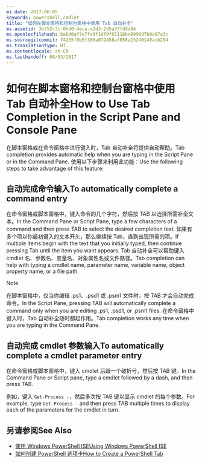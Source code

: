 ```yaml
---
ms.date: 2017-06-05
keywords: powershell,cmdlet
title: "如何在脚本窗格和控制台窗格中使用 Tab 自动补全"
ms.assetid: 3b752c3c-0bd0-4eca-a2d3-2d5a37fd9d84
ms.openlocfilehash: ba8d0af7e7fc0f1df9f65116be899097b0a97a3c
ms.sourcegitcommit: 74255f0b5f386a072458af058a15240140acb294
ms.translationtype: HT
ms.contentlocale: zh-CN
ms.lasthandoff: 08/03/2017
---
```

# <a name="how-to-use-tab-completion-in-the-script-pane-and-console-pane"></a><span data-ttu-id="df8b6-103">如何在脚本窗格和控制台窗格中使用 Tab 自动补全</span><span class="sxs-lookup"><span data-stu-id="df8b6-103">How to Use Tab Completion in the Script Pane and Console Pane</span></span>
<span data-ttu-id="df8b6-104">在脚本窗格或在命令窗格中进行键入时，Tab 自动补全将提供自动帮助。</span><span class="sxs-lookup"><span data-stu-id="df8b6-104">Tab completion provides automatic help when you are typing in the Script Pane or in the Command Pane.</span></span> <span data-ttu-id="df8b6-105">使用以下步骤来利用此功能：</span><span class="sxs-lookup"><span data-stu-id="df8b6-105">Use the following steps to take advantage of this feature:</span></span>

## <a name="to-automatically-complete-a-command-entry"></a><span data-ttu-id="df8b6-106">自动完成命令输入</span><span class="sxs-lookup"><span data-stu-id="df8b6-106">To automatically complete a command entry</span></span>
<span data-ttu-id="df8b6-107">在命令窗格或脚本窗格中，键入命令的几个字符，然后按 TAB 以选择所需补全文本。</span><span class="sxs-lookup"><span data-stu-id="df8b6-107">In the Command Pane or Script Pane, type a few characters of a command and then press TAB to select the desired completion text.</span></span> <span data-ttu-id="df8b6-108">如果有多个项以你最初键入的文本开头，那么继续按 Tab，直到出现所需的项。</span><span class="sxs-lookup"><span data-stu-id="df8b6-108">If multiple items begin with the text that you initially typed, then continue pressing Tab until the item you want appears.</span></span> <span data-ttu-id="df8b6-109">Tab 自动补全可以帮助键入 cmdlet 名、参数名、变量名、对象属性名或文件路径。</span><span class="sxs-lookup"><span data-stu-id="df8b6-109">Tab completion can help with typing a cmdlet name, parameter name, variable name, object property name, or a file path.</span></span>

> [!NOTE]
> <span data-ttu-id="df8b6-110">在脚本窗格中，仅当你编辑 .ps1、.psd1 或 .psm1 文件时，按 TAB 才会自动完成命令。</span><span class="sxs-lookup"><span data-stu-id="df8b6-110">In the Script Pane, pressing TAB will automatically complete a command only when you are editing .ps1, .psd1, or .psm1 files.</span></span> <span data-ttu-id="df8b6-111">在命令窗格中键入时，Tab 自动补全随时都起作用。</span><span class="sxs-lookup"><span data-stu-id="df8b6-111">Tab completion works any time when you are typing in the Command Pane.</span></span>

## <a name="to-automatically-complete-a-cmdlet-parameter-entry"></a><span data-ttu-id="df8b6-112">自动完成 cmdlet 参数输入</span><span class="sxs-lookup"><span data-stu-id="df8b6-112">To automatically complete a cmdlet parameter entry</span></span>
<span data-ttu-id="df8b6-113">在命令窗格或脚本窗格中，键入 cmdlet 后跟一个破折号，然后按 TAB 键。</span><span class="sxs-lookup"><span data-stu-id="df8b6-113">In the Command Pane or Script pane, type a cmdlet followed by a dash, and then press TAB.</span></span>

<span data-ttu-id="df8b6-114">例如，键入 `Get-Process -`，然后多次按 TAB 键以显示 cmdlet 的每个参数。</span><span class="sxs-lookup"><span data-stu-id="df8b6-114">For example, type `Get-Process -` and then press TAB multiple times to display each of the parameters for the cmdlet in turn.</span></span>

## <a name="see-also"></a><span data-ttu-id="df8b6-115">另请参阅</span><span class="sxs-lookup"><span data-stu-id="df8b6-115">See Also</span></span>
- [<span data-ttu-id="df8b6-116">使用 Windows PowerShell ISE</span><span class="sxs-lookup"><span data-stu-id="df8b6-116">Using Windows PowerShell ISE</span></span>](using-the-windows-powershell-ise.md)
- [<span data-ttu-id="df8b6-117">如何创建 PowerShell 选项卡</span><span class="sxs-lookup"><span data-stu-id="df8b6-117">How to Create a PowerShell Tab</span></span>](How-to-Create-a-PowerShell-Tab-in-Windows-PowerShell-ISE.md)

